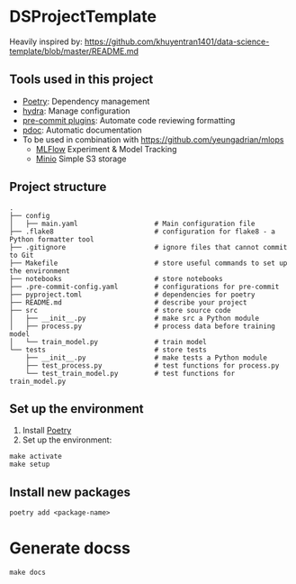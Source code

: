 # DSProjectTemplate

Heavily inspired by: https://github.com/khuyentran1401/data-science-template/blob/master/README.md

## Tools used in this project
* [Poetry](https://python-poetry.org/docs/basic-usage/): Dependency management
* [hydra](https://hydra.cc/): Manage configuration 
* [pre-commit plugins](https://pre-commit.com/): Automate code reviewing formatting
* [pdoc](https://github.com/pdoc3/pdoc): Automatic documentation
* To be used in combination with https://github.com/yeungadrian/mlops
  * [MLFlow](https://mlflow.org/docs/latest/index.html) Experiment & Model Tracking
  * [Minio](https://docs.min.io) Simple S3 storage

## Project structure
```
.
├── config                      
│   ├── main.yaml                   # Main configuration file
├── .flake8                         # configuration for flake8 - a Python formatter tool
├── .gitignore                      # ignore files that cannot commit to Git
├── Makefile                        # store useful commands to set up the environment
├── notebooks                       # store notebooks
├── .pre-commit-config.yaml         # configurations for pre-commit
├── pyproject.toml                  # dependencies for poetry
├── README.md                       # describe your project
├── src                             # store source code
│   ├── __init__.py                 # make src a Python module 
│   ├── process.py                  # process data before training model
│   └── train_model.py              # train model
└── tests                           # store tests
    ├── __init__.py                 # make tests a Python module 
    ├── test_process.py             # test functions for process.py
    └── test_train_model.py         # test functions for train_model.py
```

## Set up the environment
1. Install [Poetry](https://python-poetry.org/docs/#installation)
2. Set up the environment:
```
make activate
make setup
```

## Install new packages
```
poetry add <package-name>
```

# Generate docss

```
make docs
```
